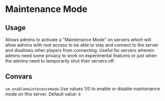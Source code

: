 # Maintenance Mode  

## Usage  

Allows admins to activate a "Maintenance Mode" on servers which will allow admins with root access to be able to stay and connect to the server and disallows other players from connecting. Useful for servers wherein admins need some privacy to work on experimental features or just when the admins need to temporarily shut their servers off.  

## Convars  

`sm_enablemaintenancemode` Use values 1/0 to enable or disable maintenance mode on this server. Default value: `0`  
